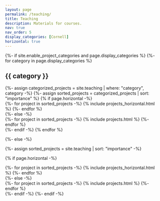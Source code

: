 ```yaml
---
layout: page
permalink: /teaching/
title: Teaching
description: Materials for courses.
nav: true
nav_order: 5
display_categories: [Cornell]
horizontal: true
---
```


<!-- For now, this page is assumed to be a static description of your courses. You can convert it to a collection similar to `_projects/` so that you can have a dedicated page for each course.

Organize your courses by years, topics, or universities, however you like! -->

<!-- pages/teaching.md -->
<div class="projects">
{%- if site.enable_project_categories and page.display_categories %}
  <!-- Display categorized projects -->
  {%- for category in page.display_categories %}
  <h2 class="category">{{ category }}</h2>
  {%- assign categorized_projects = site.teaching | where: "category", category -%}
  {%- assign sorted_projects = categorized_projects | sort: "importance" %}
  <!-- Generate cards for each project -->
  {% if page.horizontal -%}
  <div class="container">
    <div class="row row-cols-2">
    {%- for project in sorted_projects -%}
      {% include projects_horizontal.html %}
    {%- endfor %}
    </div>
  </div>
  {%- else -%}
  <div class="grid">
    {%- for project in sorted_projects -%}
      {% include projects.html %}
    {%- endfor %}
  </div>
  {%- endif -%}
  {% endfor %}

{%- else -%}
<!-- Display projects without categories -->
  {%- assign sorted_projects = site.teaching | sort: "importance" -%}
  <!-- Generate cards for each project -->
  {% if page.horizontal -%}
  <div class="container">
    <div class="row row-cols-2">
    {%- for project in sorted_projects -%}
      {% include projects_horizontal.html %}
    {%- endfor %}
    </div>
  </div>
  {%- else -%}
  <div class="grid">
    {%- for project in sorted_projects -%}
      {% include projects.html %}
    {%- endfor %}
  </div>
  {%- endif -%}
{%- endif -%}
</div>

<br />
<div class="map" align="right" style="width: 30%; max-width: 200px; height: auto; overflow: hidden;">
<!--   <script type="text/javascript" src="//rf.revolvermaps.com/0/0/8.js?i=5nixjxgekyl&amp;m=6&amp;c=ff0000&amp;cr1=ffffff&amp;f=calibri&amp;l=33&amp;s=180" async="async"></script> -->
  <script type="text/javascript" id="clstr_globe" src="//clustrmaps.com/globe.js?d=G6BiUJbJsj716ZG6iuj0XoY54-l51w4VFHIxSpDF7dA"></script>
</div>



